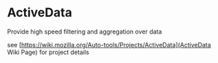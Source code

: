 # ActiveData
Provide high speed filtering and aggregation over data

see [https://wiki.mozilla.org/Auto-tools/Projects/ActiveData](ActiveData  Wiki Page) for project details
